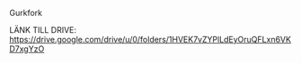 Gurkfork

LÄNK TILL DRIVE: https://drive.google.com/drive/u/0/folders/1HVEK7vZYPlLdEyOruQFLxn6VKD7xgYzO
